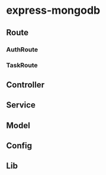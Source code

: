 # express-mongodb

## Route
### AuthRoute
### TaskRoute

## Controller
## Service
## Model
## Config
## Lib
